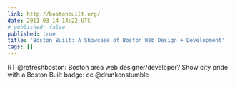 ```yaml
---
link: http://bostonbuilt.org/
date: 2011-03-14 14:22 UTC
# published: false
published: true
title: 'Boston Built: A Showcase of Boston Web Design + Development'
tags: []
---
```


RT @refreshboston: Boston area web designer/developer? Show city pride with a Boston Built badge:  cc @drunkenstumble
